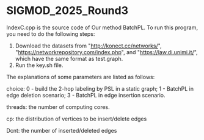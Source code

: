 # SIGMOD_2025_Round3

IndexC.cpp is the source code of Our method BatchPL. To run this program, you need to do the following steps:

1. Download the datasets from "http://konect.cc/networks/", "https://networkrepository.com/index.php", and "https://law.di.unimi.it/", which have the same format as test.graph.
2. Run the key.sh file.

The explanations of some parameters are listed as follows:

choice: 0 - build the 2-hop labeling by PSL in a static graph; 1 - BatchPL in edge deletion scenario; 3 - BatchPL in edge insertion scenario.

threads: the number of computing cores.

cp: the distribution of vertices to be insert/delete edges

Dcnt: the number of inserted/deleted edges
